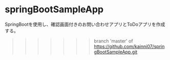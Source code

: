 
# springBootSampleApp

SpringBootを使用し、確認画面付きのお問い合わせアプリとToDoアプリを作成する。
>>>>>>> branch 'master' of https://github.com/kainni07/springBootSampleApp.git
